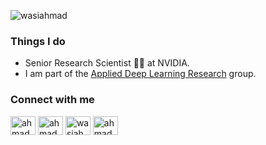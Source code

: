 <p align="left"> <img src="https://komarev.com/ghpvc/?username=wasiahmad&label=Profile%20views&color=0e75b6&style=flat" alt="wasiahmad" /> </p>

<!--- 
<p align="left"> <a href="https://github.com/ryo-ma/github-profile-trophy"><img src="https://github-profile-trophy.vercel.app/?username=wasiahmad&row=1&column=7&margin-w=15&margin-h=15" alt="wasiahmad" /></a> </p>
--->

### Things I do

- Senior Research Scientist :man_technologist: at NVIDIA.
- I am part of the [Applied Deep Learning Research](https://nv-adlr.github.io/) group.


### Connect with me

<p align="left">
<a href="https://twitter.com/ahmadwasi" target="blank"><img align="center" src="https://raw.githubusercontent.com/rahuldkjain/github-profile-readme-generator/master/src/images/icons/Social/twitter.svg" alt="ahmadwasi" height="30" width="40" /></a>
<a href="https://linkedin.com/in/ahmadwasi" target="blank"><img align="center" src="https://raw.githubusercontent.com/rahuldkjain/github-profile-readme-generator/master/src/images/icons/Social/linked-in-alt.svg" alt="ahmadwasi" height="30" width="40" /></a>
<a href="https://facebook.com/wasiahmad07" target="blank"><img align="center" src="https://raw.githubusercontent.com/rahuldkjain/github-profile-readme-generator/master/src/images/icons/Social/facebook.svg" alt="wasiahmad07" height="30" width="40" /></a>
<a href="https://instagram.com/ahmadwasi07" target="blank"><img align="center" src="https://raw.githubusercontent.com/rahuldkjain/github-profile-readme-generator/master/src/images/icons/Social/instagram.svg" alt="ahmadwasi07" height="30" width="40" /></a>
</p>


<!---
[![Linkedin Badge](https://img.shields.io/badge/-LinkedIn-blue?style=flat-square&logo=Linkedin&logoColor=white&link=https://www.linkedin.com/in/ahmadwasi/)](https://www.linkedin.com/in/ahmadwasi/)
[![Gmail Badge](https://img.shields.io/badge/-Gmail-d14836?style=flat-square&logo=Gmail&logoColor=white&link=mailto:wasicse90@gmail.com)](mailto:wasicse90@gmail.com)
--->

<!---
[![github stats](https://github-readme-stats.vercel.app/api?username=wasiahmad&show_icons=true&hide_border=False)](https://github.com/wasiahmad)
[![Top Langs](https://github-readme-stats.vercel.app/api/top-langs/?username=wasiahmad&layout=compact)](https://github.com/wasiahmad)
--->

<!---
### :loudspeaker: What's new

- **[10.2020]** Released [source code](https://github.com/wasiahmad/PolicyQA) of our work on question answering for privacy policies.
- **[04.2020]** Released [source code](https://github.com/wasiahmad/NeuralCodeSum) of our work on source code summarization.
--->
